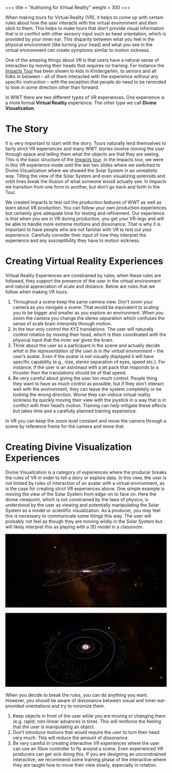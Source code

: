 +++
title = "Authoring for Virtual Reality"
weight = 300
+++

When making tours for Virtual Reality (VR), it helps to come up with certain
rules about how the user interacts with the virtual environment and then stick
to them. This helps to make tours that don’t provide visual information that
is in conflict with other sensory input such as head orientation, which is
provided by your inner ear. This disparity between what you feel in the
physical environment (like turning your head) and what you see in the virtual
environment can create symptoms similar to motion sickness.

One of the amazing things about VR is that users have a natural sense of
interaction by moving their heads that requires no training. For instance the
[Impacts Tour](@/impacts/index.md) has been shown to kids in Kindergarten, to
seniors and all folks in between – all of them interacted with the experience
without any specific instruction – with the exception that people do need to
be reminded to look in some direction other than forward.

In WWT there are two different types of VR experiences. One experience is a
more formal **Virtual Reality** experience. The other type we call **Divine
Visualization**.


# The Story

It is very important to start with the story. Tours naturally lend themselves
to fairly strict VR experiences and many WWT stories involve moving the user
through space and telling them what the objects are that they are seeing. This
is the basic structure of the [Impacts tour](@/impacts/index.md). In the
Impacts tour, we were in this VR experience mode until the last two slides
where we switched to Divine Visualization where we showed the Solar System in
an unrealistic way. Tilting the view of the Solar System and even visualizing
asteroids and orbit lines break the illusion of what someone would actually
see. In Impacts we transition from one form to another, but don’t go back and
forth in the Tour.

We created Impacts to test out the production features of WWT as well as learn
about VR production. You can follow your own production experiences but
certainly give adequate time for testing and refinement. Our experience is
that when you are in VR during production, you get your VR-legs and will be
able to handle more extreme motions and dissonance. That is why it is
important to have people who are not familiar with VR to test out your
experience. Carefully consider their input of how they interpret the
experience and any susceptibility they have to motion sickness.


# Creating Virtual Reality Experiences

Virtual Reality Experiences are constrained by rules; when these rules are
followed, they support the presence of the user in the virtual environment and
natural appreciation of scale and distance. Below are rules that we follow
when making VR tours.

1. Throughout a scene keep the same camera view. Don’t zoom your camera as you
   navigate a scene. That would be equivalent to scaling you to be bigger and
   smaller as you explore an environment. When you zoom the camera you change
   the stereo separation which confuses the sense of scale brain interprets
   through motion.
2. In the tour only control the XYZ translations. The user will naturally
   control rotation by moving their head, which is then coordinated with the
   physical input that the inner ear gives the brain.
3. Think about the user as a participant in the scene and actually decide
   _what is the representation of the user is in the virtual environment_ –
   the user’s avatar. Even if the avatar is not visually displayed it will
   have specific capability (e.g., size, stereo separation of eyes, speed
   etc.). For instance, if the user is an astronaut with a jet pack that
   responds to a thruster then the translations should be of that speed.
4. Be very careful about giving the user too much control. People thing they
   want to have as much control as possible, but if they don’t interact well
   with the environment, they can leave the system completely or be looking
   the wrong direction. Worse they can induce virtual reality sickness by
   quickly moving their view with the joystick in a way that is in conflict
   with their head’s motion. Training can help mitigate these effects but
   takes time and a carefully planned training experience.

In VR you can keep the zoom level constant and move the camera through a scene
by reference frame for the camera and move that.


# Creating Divine Visualization Experiences

Divine Visualization is a category of experiences where the producer breaks
the rules of VR in order to tell a story or explore data. In this view, the
user is not limited by rules of interaction of an avatar with a virtual
environment, as is the case for creating strict VR experiences above. One
simple example is moving the view of the Solar System from edge-on to face on.
Here the divine viewpoint, which is not constrained by the laws of physics, is
understood by the user as viewing and potentially manipulating the Solar
System as a model or scientific visualization. As a producer, you may feel
this is necessary to communicate some things this way. The user will probably
not feel as though they are moving wildly in the Solar System but will likely
interpret this as playing with a 3D model in a classroom.

![visualization](divinevisualization_01.jpg)

![visualization](divinevisualization_02.jpg)

When you decide to break the rules, you can do anything you want. However, you
should be aware of dissonance between visual and inner-ear-provided
orientations and try to minimize them.

1. Keep objects in front of the user while you are moving or changing them
   (e.g. rapid, non-linear advances in time). This will reinforce the feeling
   that the user is manipulating an object.
2. Don’t introduce motions that would require the user to turn their head very
   much. This will reduce the amount of dissonance.
3. Be very careful in creating interactive VR experiences where the user can
   use an Xbox controller to fly around a scene. Even experienced VR producers
   can get sick doing this. If you are designing an unconstrained interactive,
   we recommend some training phase of the interactive where they are taught
   how to move their view slowly, especially in rotation.

